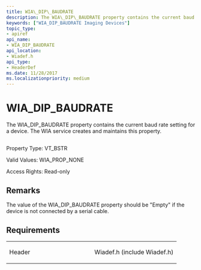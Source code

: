 ```yaml
---
title: WIA\_DIP\_BAUDRATE
description: The WIA\_DIP\_BAUDRATE property contains the current baud rate setting for a device. The WIA service creates and maintains this property.
keywords: ["WIA_DIP_BAUDRATE Imaging Devices"]
topic_type:
- apiref
api_name:
- WIA_DIP_BAUDRATE
api_location:
- Wiadef.h
api_type:
- HeaderDef
ms.date: 11/28/2017
ms.localizationpriority: medium
---
```


# WIA\_DIP\_BAUDRATE


The WIA\_DIP\_BAUDRATE property contains the current baud rate setting for a device. The WIA service creates and maintains this property.

## <span id="ddk_wia_dip_baudrate_si"></span><span id="DDK_WIA_DIP_BAUDRATE_SI"></span>


Property Type: VT\_BSTR

Valid Values: WIA\_PROP\_NONE

Access Rights: Read-only

Remarks
-------

The value of the WIA\_DIP\_BAUDRATE property should be "Empty" if the device is not connected by a serial cable.

Requirements
------------

<table>
<colgroup>
<col width="50%" />
<col width="50%" />
</colgroup>
<tbody>
<tr class="odd">
<td><p>Header</p></td>
<td>Wiadef.h (include Wiadef.h)</td>
</tr>
</tbody>
</table>

 

 






